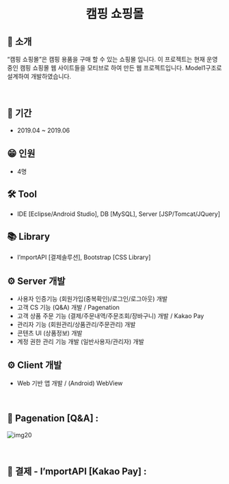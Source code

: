 <h1 align="center">
  캠핑 쇼핑몰
</h1>


## 👋 소개
“캠핑 쇼핑몰”은 캠핑 용품을 구매 할 수 있는 쇼핑몰 입니다. 이 프로젝트는 현재 운영
중인 캠핑 쇼핑몰 웹 사이트들을 모티브로 하여 만든 웹 프로젝트입니다.
Model1구조로 설계하여 개발하였습니다.



<br>


## 📅 기간
- 2019.04 ~ 2019.06

## 😁 인원
- 4명

## 🛠 Tool
-  IDE [Eclipse/Android Studio], DB [MySQL], Server [JSP/Tomcat/JQuery]

## 📚 Library
-  I’mportAPI [결제솔루션], Bootstrap [CSS Library]

## ⚙️ Server 개발 
- 사용자 인증기능 (회원가입(중복확인)/로그인/로그아웃) 개발
- 고객 CS 기능 (Q&A) 개발 / Pagenation
- 고객 상품 주문 기능 (결제/주문내역/주문조회/장바구니) 개발 / Kakao Pay
- 관리자 기능 (회원관리/상품관리/주문관리) 개발
- 콘텐츠 UI (상품정보) 개발
- 계정 권한 관리 기능 개발 (일반사용자/관리자) 개발

## ⚙️ Client 개발 
- Web 기반 앱 개발 / (Android) WebView

<br>

## 👀 Pagenation [Q&A] :
![img20](https://user-images.githubusercontent.com/39355400/161222946-681683a6-331c-4c9b-9a58-56afbde795e4.PNG)

<br>

## 👀 결제 - I’mportAPI [Kakao Pay] :


